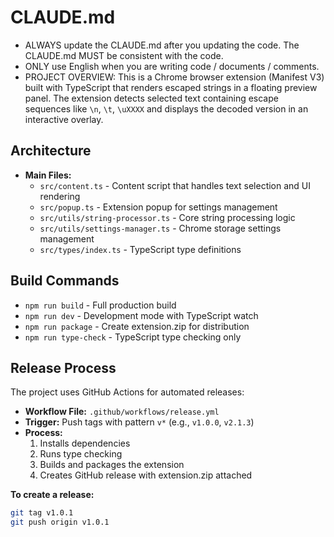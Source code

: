 # CLAUDE.md

* ALWAYS update the CLAUDE.md after you updating the code. The CLAUDE.md MUST be consistent with the code.
* ONLY use English when you are writing code / documents / comments.
* PROJECT OVERVIEW: This is a Chrome browser extension (Manifest V3) built with TypeScript that renders escaped strings in a floating preview panel. The extension detects selected text containing escape sequences like `\n`, `\t`, `\uXXXX` and displays the decoded version in an interactive overlay.

## Architecture

- **Main Files:**
  - `src/content.ts` - Content script that handles text selection and UI rendering
  - `src/popup.ts` - Extension popup for settings management
  - `src/utils/string-processor.ts` - Core string processing logic
  - `src/utils/settings-manager.ts` - Chrome storage settings management
  - `src/types/index.ts` - TypeScript type definitions

## Build Commands

- `npm run build` - Full production build
- `npm run dev` - Development mode with TypeScript watch
- `npm run package` - Create extension.zip for distribution
- `npm run type-check` - TypeScript type checking only

## Release Process

The project uses GitHub Actions for automated releases:

- **Workflow File:** `.github/workflows/release.yml`
- **Trigger:** Push tags with pattern `v*` (e.g., `v1.0.0`, `v2.1.3`)
- **Process:** 
  1. Installs dependencies
  2. Runs type checking
  3. Builds and packages the extension
  4. Creates GitHub release with extension.zip attached

**To create a release:**
```bash
git tag v1.0.1
git push origin v1.0.1
```
